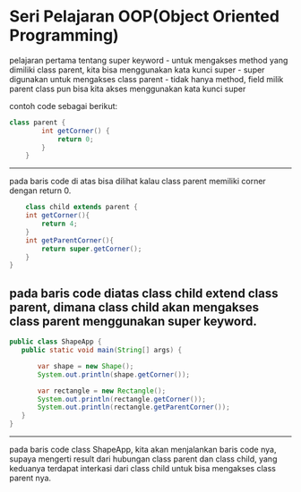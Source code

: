 <h1>Seri Pelajaran OOP(Object Oriented Programming)</h1>
pelajaran pertama tentang super keyword
- untuk mengakses method yang dimiliki class parent, kita bisa menggunakan kata kunci super
- super digunakan untuk mengakses class parent
- tidak hanya method, field milik parent class pun bisa kita akses menggunakan kata kunci super

contoh code sebagai berikut:
```java
class parent {
        int getCorner() {
            return 0;
        }
    }
```
-----------------------------------
pada baris code di atas bisa dilihat kalau class parent memiliki corner dengan return 0.
```java
    class child extends parent {
    int getCorner(){
        return 4;
    }
    int getParentCorner(){
        return super.getCorner();
    }
}
```
pada baris code diatas class child extend class parent, dimana class child akan mengakses class parent menggunakan super
keyword.
-----------------------------------
 ```java
 public class ShapeApp {
    public static void main(String[] args) {

        var shape = new Shape();
        System.out.println(shape.getCorner());

        var rectangle = new Rectangle();
        System.out.println(rectangle.getCorner());
        System.out.println(rectangle.getParentCorner());
    }
}
```
-----------------------------------
pada baris code class ShapeApp, kita akan menjalankan baris code nya, supaya mengerti result dari hubungan class parent dan class child, yang keduanya terdapat interkasi dari class child untuk bisa mengakses class parent nya.


